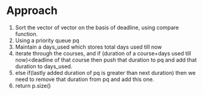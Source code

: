 # Approach
1. Sort the vector of vector on the basis of deadline, using compare function.
2. Using a priority queue pq
3. Maintain a days_used which stores total days used till now
4. iterate through the courses, and if (duration of a course+days used till now)<deadline of that course then push that duration to pq and add that duration to days_used.
5. else if(lastly added duration of pq is greater than next duration) then we need to remove that duration from pq and add this one.
6. return p.size()